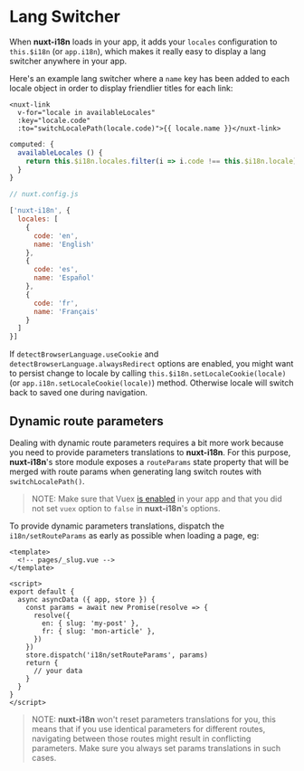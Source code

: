# Lang Switcher

When **nuxt-i18n** loads in your app, it adds your `locales` configuration to `this.$i18n` (or `app.i18n`), which makes it really easy to display a lang switcher anywhere in your app.

Here's an example lang switcher where a `name` key has been added to each locale object in order to display friendlier titles for each link:

```vue
<nuxt-link
  v-for="locale in availableLocales"
  :key="locale.code"
  :to="switchLocalePath(locale.code)">{{ locale.name }}</nuxt-link>
```

```js
computed: {
  availableLocales () {
    return this.$i18n.locales.filter(i => i.code !== this.$i18n.locale)
  }
}
```

```js
// nuxt.config.js

['nuxt-i18n', {
  locales: [
    {
      code: 'en',
      name: 'English'
    },
    {
      code: 'es',
      name: 'Español'
    },
    {
      code: 'fr',
      name: 'Français'
    }
  ]
}]
```

If `detectBrowserLanguage.useCookie` and `detectBrowserLanguage.alwaysRedirect` options are enabled, you might want to persist change to locale by calling `this.$i18n.setLocaleCookie(locale)` (or `app.i18n.setLocaleCookie(locale)`) method. Otherwise locale will switch back to saved one during navigation.

## Dynamic route parameters

Dealing with dynamic route parameters requires a bit more work because you need to provide parameters translations to **nuxt-i18n**. For this purpose, **nuxt-i18n**'s store module exposes a `routeParams` state property that will be merged with route params when generating lang switch routes with `switchLocalePath()`.

> NOTE: Make sure that Vuex [is enabled](https://nuxtjs.org/guide/vuex-store) in your app and that you did not set `vuex` option to `false` in **nuxt-i18n**'s options.

To provide dynamic parameters translations, dispatch the `i18n/setRouteParams` as early as possible when loading a page, eg:

```vue
<template>
  <!-- pages/_slug.vue -->
</template>

<script>
export default {
  async asyncData ({ app, store }) {
    const params = await new Promise(resolve => {
      resolve({
        en: { slug: 'my-post' },
        fr: { slug: 'mon-article' },
      })
    })
    store.dispatch('i18n/setRouteParams', params)
    return {
      // your data
    }
  }
}
</script>
```

> NOTE: **nuxt-i18n** won't reset parameters translations for you, this means that if you use identical parameters for different routes, navigating between those routes might result in conflicting parameters. Make sure you always set params translations in such cases.
